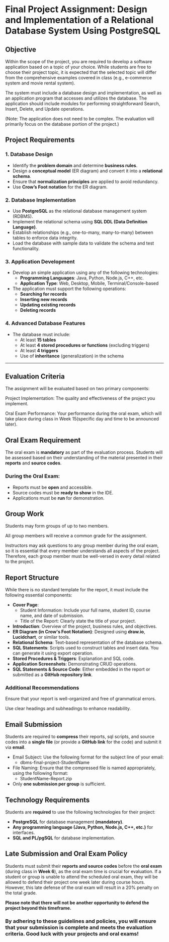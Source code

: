 # **Final Project Assignment: Design and Implementation of a Relational Database System Using PostgreSQL**

## **Objective**

Within the scope of the project, you are required to develop a software application based on a 
topic of your choice. While students are free to choose their project topic, it is expected that 
the selected topic will differ from the comprehensive examples covered in class (e.g., e-commerce system and movie rental system).

The system must include a database design and implementation, as well as an application program that accesses 
and utilizes the database. The application should include modules for performing straightforward Search, Insert, Delete, 
and Update operations. 

(Note: The application does not need to be complex. The evaluation will primarily focus on the database portion of the project.)


## **Project Requirements**

### **1. Database Design**
- Identify the **problem domain** and determine **business rules**.
- Design a **conceptual model** (ER diagram) and convert it into a **relational schema**.
- Ensure that **normalization principles** are applied to avoid redundancy.
- Use **Crow’s Foot notation** for the ER diagram.

### **2. Database Implementation**
- Use **PostgreSQL** as the relational database management system (RDBMS).
- Implement the relational schema using **SQL DDL (Data Definition Language)**.
- Establish relationships (e.g., one-to-many, many-to-many) between tables to enforce data integrity.
- Load the database with sample data to validate the schema and test functionality.

### **3. Application Development**
- Develop an simple application using any of the following technologies:
    - **Programming Languages**: Java, Python, Node.js, C++, etc.
    - **Application Type**: Web, Desktop, Mobile, Terminal/Console-based
- The application must support the following operations:
    - **Searching for records**
    - **Inserting new records**
    - **Updating existing records**
    - **Deleting records**

### **4. Advanced Database Features**
- The database must include:
    - At least **15 tables**
    - At least **4 stored procedures or functions** (excluding triggers)
    - At least **4 triggers**
    - Use of **inheritance** (generalization) in the schema

---

## Evaluation Criteria
The assignment will be evaluated based on two primary components:

Project Implementation: The quality and effectiveness of the project you implement.

Oral Exam Performance: Your performance during the oral exam, which will take place during class in 
Week 15(specific day and time to be announced later).

## Oral Exam Requirement

The oral exam is **mandatory** as part of the evaluation process.
Students will be assessed based on their understanding of the material presented in their **reports**
and **source codes**.

### **During the Oral Exam:**
- Reports must be **open** and accessible.
- Source codes must be **ready to show** in the IDE.
- Applications must be **run** for demonstration.

## Group Work
Students may form groups of up to two members.

All group members will receive a common grade for the assignment.

Instructors may ask questions to any group member during the oral exam, so it is essential that every member understands all aspects of the project.
Therefore, each group member must be well-versed in every detail related to the project.

## Report Structure
While there is no standard template for the report, it must include the following essential components:

- **Cover Page**:
  - Student Information: Include your full name, student ID, course name, and date of submission. 
  - Title of the Report: Clearly state the title of your project.
- **Introduction**: Overview of the project, business rules, and objectives.
- **ER Diagram (in Crow's Foot Notation)**: Designed using **draw.io**, **Lucidchart**, or similar tools.
- **Relational Schema**: Text-based representation of the database schema.
- **SQL Statements**: Scripts used to construct tables and insert data. You can generate it using export operation.
- **Stored Procedures & Triggers**: Explanation and SQL code.
- **Application Screenshots**: Demonstrating CRUD operations.
- **SQL Statements & Source Code**: Either embedded in the report or submitted as a **GitHub repository link**.

### Additional Recommendations

Ensure that your report is well-organized and free of grammatical errors.

Use clear headings and subheadings to enhance readability.

## Email Submission

Students are required to **compress** their reports, sql scripts, and source codes into a **single file** (or provide a **GitHub link** for the code) and submit it via **email**.

* Email Subject: Use the following format for the subject line of your email:
  - dbms-final-project-StudentName
* File Naming: Ensure that the compressed file is named appropriately, using the following format:
  - StudentName-Report.zip
* Only **one submission per group** is sufficient.

## Technology Requirements
Students are **required** to use the following technologies for their project:

- **PostgreSQL** for database management **(mandatory)**.
- **Any programming language (Java, Python, Node.js, C++, etc.)** for interfaces.
- **SQL and PL/pgSQL** for database implementation.

## Late Submission and Oral Exam Policy
Students must submit their **reports and source codes** before the **oral exam** (during class in **Week 6**), as the oral exam time is crucial for evaluation.
If a student or group is unable to attend the scheduled oral exam, they will be allowed to defend their project one week later during course hours.
However, this late defense of the oral exam will result in a 20% penalty on the total grade.

**Please note that there will not be another opportunity to defend the project beyond this timeframe.**

### By adhering to these guidelines and policies, you will ensure that your submission is complete and meets the evaluation criteria. Good luck with your projects and oral exams!
